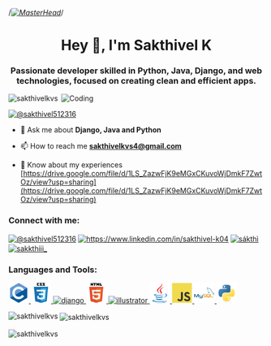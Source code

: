 /*[![MasterHead](https://user-images.githubusercontent.com/90236635/232446433-d5540fa2-fe28-4bb8-b929-cdb51fe61336.gif)](https://SakthivelK.io)*/

<h1 align="center">Hey 👋, I'm Sakthivel K</h1>
<h3 align="center">Passionate developer skilled in Python, Java, Django, and web technologies, focused on creating clean and efficient apps.</h3>

<img align="right" alt="Coding" width="400" src="https://camo.githubusercontent.com/87af9a9fec730c94fc8b08eb21fa5ef6ab7831a67ba17bf8cc76696f6e4be1ef/68747470733a2f2f63646e2e6472696262626c652e636f6d2f75736572732f313138373833362f73637265656e73686f74732f363533393432392f70726f6772616d65722e676966">

<p align="left"> <img src="https://komarev.com/ghpvc/?username=sakthivelkvs&label=Profile%20views&color=0e75b6&style=flat" alt="sakthivelkvs" /> </p>

<p align="left"> <a href="https://twitter.com/@sakthivel512316" target="blank"><img src="https://img.shields.io/twitter/follow/@sakthivel512316?logo=twitter&style=for-the-badge" alt="@sakthivel512316" /></a> </p>

- 💬 Ask me about **Django, Java and Python**

- 📫 How to reach me **sakthivelkvs4@gmail.com**

- 📄 Know about my experiences [https://drive.google.com/file/d/1LS_ZazwFjK9eMGxCKuvoWjDmkF7ZwtOz/view?usp=sharing](https://drive.google.com/file/d/1LS_ZazwFjK9eMGxCKuvoWjDmkF7ZwtOz/view?usp=sharing)

<h3 align="left">Connect with me:</h3>
<p align="left">
<a href="https://twitter.com/@sakthivel512316" target="blank"><img align="center" src="https://raw.githubusercontent.com/rahuldkjain/github-profile-readme-generator/master/src/images/icons/Social/twitter.svg" alt="@sakthivel512316" height="30" width="40" /></a>
<a href="https://linkedin.com/in/https://www.linkedin.com/in/sakthivel-k04" target="blank"><img align="center" src="https://raw.githubusercontent.com/rahuldkjain/github-profile-readme-generator/master/src/images/icons/Social/linked-in-alt.svg" alt="https://www.linkedin.com/in/sakthivel-k04" height="30" width="40" /></a>
<a href="https://fb.com/sákthì" target="blank"><img align="center" src="https://raw.githubusercontent.com/rahuldkjain/github-profile-readme-generator/master/src/images/icons/Social/facebook.svg" alt="sákthì" height="30" width="40" /></a>
<a href="https://instagram.com/sakkthiii_" target="blank"><img align="center" src="https://raw.githubusercontent.com/rahuldkjain/github-profile-readme-generator/master/src/images/icons/Social/instagram.svg" alt="sakkthiii_" height="30" width="40" /></a>
</p>

<h3 align="left">Languages and Tools:</h3>
<p align="left"> <a href="https://www.cprogramming.com/" target="_blank" rel="noreferrer"> <img src="https://raw.githubusercontent.com/devicons/devicon/master/icons/c/c-original.svg" alt="c" width="40" height="40"/> </a> <a href="https://www.w3schools.com/css/" target="_blank" rel="noreferrer"> <img src="https://raw.githubusercontent.com/devicons/devicon/master/icons/css3/css3-original-wordmark.svg" alt="css3" width="40" height="40"/> </a> <a href="https://www.djangoproject.com/" target="_blank" rel="noreferrer"> <img src="https://cdn.worldvectorlogo.com/logos/django.svg" alt="django" width="40" height="40"/> </a> <a href="https://www.w3.org/html/" target="_blank" rel="noreferrer"> <img src="https://raw.githubusercontent.com/devicons/devicon/master/icons/html5/html5-original-wordmark.svg" alt="html5" width="40" height="40"/> </a> <a href="https://www.adobe.com/in/products/illustrator.html" target="_blank" rel="noreferrer"> <img src="https://www.vectorlogo.zone/logos/adobe_illustrator/adobe_illustrator-icon.svg" alt="illustrator" width="40" height="40"/> </a> <a href="https://www.java.com" target="_blank" rel="noreferrer"> <img src="https://raw.githubusercontent.com/devicons/devicon/master/icons/java/java-original.svg" alt="java" width="40" height="40"/> </a> <a href="https://developer.mozilla.org/en-US/docs/Web/JavaScript" target="_blank" rel="noreferrer"> <img src="https://raw.githubusercontent.com/devicons/devicon/master/icons/javascript/javascript-original.svg" alt="javascript" width="40" height="40"/> </a> <a href="https://www.mysql.com/" target="_blank" rel="noreferrer"> <img src="https://raw.githubusercontent.com/devicons/devicon/master/icons/mysql/mysql-original-wordmark.svg" alt="mysql" width="40" height="40"/> </a> <a href="https://www.python.org" target="_blank" rel="noreferrer"> <img src="https://raw.githubusercontent.com/devicons/devicon/master/icons/python/python-original.svg" alt="python" width="40" height="40"/> </a> </p>

<p><img align="left" src="https://github-readme-stats.vercel.app/api/top-langs?username=sakthivelkvs&show_icons=true&locale=en&layout=compact" alt="sakthivelkvs" /></p>

<p>&nbsp;<img align="center" src="https://github-readme-stats.vercel.app/api?username=sakthivelkvs&show_icons=true&locale=en" alt="sakthivelkvs" /></p>

<p><img align="center" src="https://github-readme-streak-stats.herokuapp.com/?user=sakthivelkvs&" alt="sakthivelkvs" /></p>
